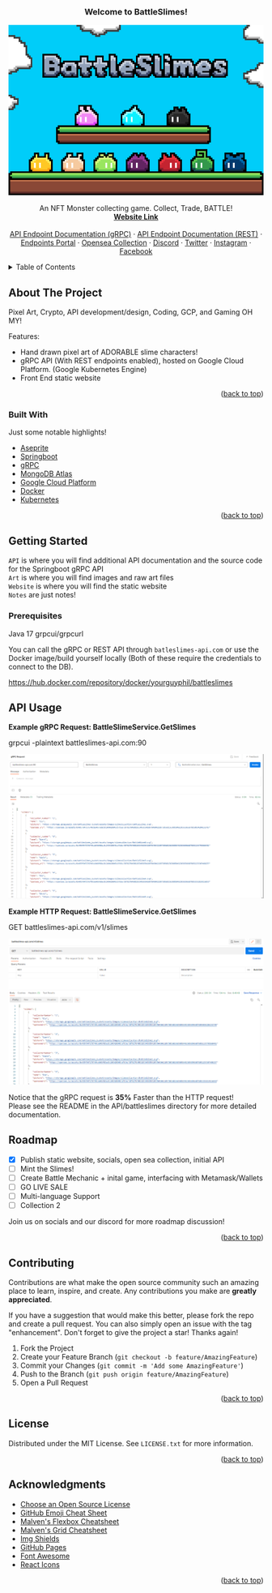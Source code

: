 <div id="top"></div>
<!-- PROJECT LOGO -->
<br />
<div align="center">
  <h3 align="center">Welcome to BattleSlimes!</h3>

  <p align="center">
    <img src="https://github.com/yourguyphil/BattleSlimes/blob/main/Art/Socials/BannerBlownupOpenSea.png" />
  </p>

  <p align="center">
    An NFT Monster collecting game. Collect, Trade, BATTLE!
    <br />
    <a href="https://www.battleslimes.com/"><strong>Website Link</strong></a>
    <br />
    <br />
    <a href="https://storage.googleapis.com/battleslimes_bucket/grpc.html">API Endpoint Documentation (gRPC)</a>
    ·
    <a href="https://storage.googleapis.com/battleslimes_bucket/rest.html">API Endpoint Documentation (REST)</a>
    ·
    <a href="https://endpointsportal.battleslimes.cloud.goog/">Endpoints Portal</a>
    ·
    <a href="https://opensea.io/collection/battleslimes">Opensea Collection</a>
    ·
    <a href="https://discord.gg/Rn2pCZF6DM">Discord</a>
    ·
    <a href="https://twitter.com/BattleSlimes">Twitter</a>
    ·
    <a href="https://www.instagram.com/battleslimesofficial/">Instagram</a>
    ·
    <a href="https://www.facebook.com/BattleSlimes-100147072549956">Facebook</a>
  </p>
</div>

<!-- TABLE OF CONTENTS -->
<details>
  <summary>Table of Contents</summary>
  <ol>
    <li>
      <a href="#about-the-project">About The Project</a>
      <ul>
        <li><a href="#built-with">Built With</a></li>
      </ul>
    </li>
    <li>
      <a href="#getting-started">Getting Started</a>
      <ul>
        <li><a href="#prerequisites">Prerequisites</a></li>
        <li><a href="#installation">Installation</a></li>
      </ul>
    </li>
    <li><a href="#usage">Usage</a></li>
    <li><a href="#roadmap">Roadmap</a></li>
    <li><a href="#contributing">Contributing</a></li>
    <li><a href="#license">License</a></li>
    <li><a href="#contact">Contact</a></li>
    <li><a href="#acknowledgments">Acknowledgments</a></li>
  </ol>
</details>


<!-- ABOUT THE PROJECT -->
## About The Project

Pixel Art, Crypto, API development/design, Coding, GCP, and Gaming OH MY!

Features:
* Hand drawn pixel art of ADORABLE slime characters!
* gRPC API (With REST endpoints enabled), hosted on Google Cloud Platform. (Google Kubernetes Engine)
* Front End static website

<p align="right">(<a href="#top">back to top</a>)</p>


### Built With

Just some notable highlights!

* [Aseprite](https://www.aseprite.org/)
* [Springboot](https://spring.io/)
* [gRPC](https://grpc.io/)
* [MongoDB Atlas](https://www.mongodb.com/)
* [Google Cloud Platform](https://cloud.google.com/)
* [Docker](https://www.docker.com/)
* [Kubernetes](https://kubernetes.io/)


<p align="right">(<a href="#top">back to top</a>)</p>


<!-- GETTING STARTED -->
## Getting Started

`API` is where you will find additional API documentation and the source code for the Springboot gRPC API   
`Art` is where you will find images and raw art files  
`Website` is where you will find the static website  
`Notes` are just notes!

### Prerequisites

Java 17
grpcui/grpcurl

You can call the gRPC or REST API through `batleslimes-api.com` or use the Docker image/build yourself locally (Both of these require the credentials to connect to the DB). 

https://hub.docker.com/repository/docker/yourguyphil/battleslimes

## API Usage

**Example gRPC Request: BattleSlimeService.GetSlimes**

grpcui -plaintext battleslimes-api.com:90

<p align="center">
  <img src="https://github.com/yourguyphil/BattleSlimes/blob/main/API/battleslimes/documentation/Demo/gRPCGetSlimes.PNG" />
</p>

**Example HTTP Request: BattleSlimeService.GetSlimes**

GET battleslimes-api.com/v1/slimes

<p align="center">
  <img src="https://github.com/yourguyphil/BattleSlimes/blob/main/API/battleslimes/documentation/Demo/RestGetSlimes.PNG" />
</p>

Notice that the gRPC request is **35%** Faster than the HTTP request!  
Please see the README in the API/battleslimes directory for more detailed documentation.  

## Roadmap

- [x] Publish static website, socials, open sea collection, initial API
- [ ] Mint the Slimes!
- [ ] Create Battle Mechanic + inital game, interfacing with Metamask/Wallets
- [ ] GO LIVE SALE
- [ ] Multi-language Support
- [ ] Collection 2

Join us on socials and our discord for more roadmap discussion! 

<p align="right">(<a href="#top">back to top</a>)</p>


## Contributing

Contributions are what make the open source community such an amazing place to learn, inspire, and create. Any contributions you make are **greatly appreciated**.

If you have a suggestion that would make this better, please fork the repo and create a pull request. You can also simply open an issue with the tag "enhancement".
Don't forget to give the project a star! Thanks again!

1. Fork the Project
2. Create your Feature Branch (`git checkout -b feature/AmazingFeature`)
3. Commit your Changes (`git commit -m 'Add some AmazingFeature'`)
4. Push to the Branch (`git push origin feature/AmazingFeature`)
5. Open a Pull Request

<p align="right">(<a href="#top">back to top</a>)</p>



<!-- LICENSE -->
## License

Distributed under the MIT License. See `LICENSE.txt` for more information.

<p align="right">(<a href="#top">back to top</a>)</p>


<!-- ACKNOWLEDGMENTS -->
## Acknowledgments


* [Choose an Open Source License](https://choosealicense.com)
* [GitHub Emoji Cheat Sheet](https://www.webpagefx.com/tools/emoji-cheat-sheet)
* [Malven's Flexbox Cheatsheet](https://flexbox.malven.co/)
* [Malven's Grid Cheatsheet](https://grid.malven.co/)
* [Img Shields](https://shields.io)
* [GitHub Pages](https://pages.github.com)
* [Font Awesome](https://fontawesome.com)
* [React Icons](https://react-icons.github.io/react-icons/search)

<p align="right">(<a href="#top">back to top</a>)</p>
